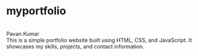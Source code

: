 # myportfolio
<br>Pavan Kumar<br>
This is a simple portfolio website built using HTML, CSS, and JavaScript. It showcases my skills, projects, and contact information.